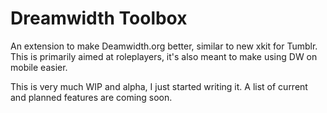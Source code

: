 # Dreamwidth Toolbox
An extension to make Deamwidth.org better, similar to new xkit for Tumblr. This is primarily aimed at roleplayers, it's also meant to make using DW on mobile easier.

This is very much WIP and alpha, I just started writing it. A list of current and planned features are coming soon.
